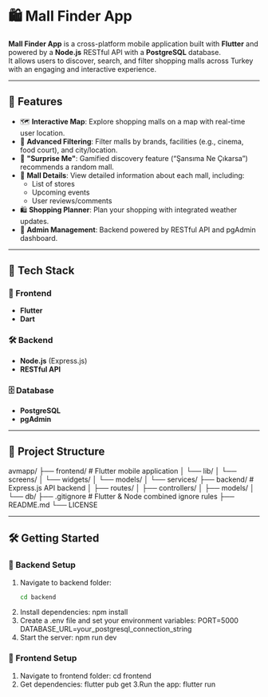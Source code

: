 # 🛍️ Mall Finder App

**Mall Finder App** is a cross-platform mobile application built with **Flutter** and powered by a **Node.js** RESTful API with a **PostgreSQL** database.  
It allows users to discover, search, and filter shopping malls across Turkey with an engaging and interactive experience.

---

## 🌟 Features

- 🗺️ **Interactive Map**: Explore shopping malls on a map with real-time user location.
- 🔎 **Advanced Filtering**: Filter malls by brands, facilities (e.g., cinema, food court), and city/location.
- 🎲 **"Surprise Me"**: Gamified discovery feature (“Şansıma Ne Çıkarsa”) recommends a random mall.
- 🏬 **Mall Details**: View detailed information about each mall, including:
  - List of stores
  - Upcoming events
  - User reviews/comments
- 🛍️ **Shopping Planner**: Plan your shopping with integrated weather updates.
- 🔐 **Admin Management**: Backend powered by RESTful API and pgAdmin dashboard.

---

## 🚀 Tech Stack

### 🎯 Frontend
- **Flutter**
- **Dart**

### 🛠 Backend
- **Node.js** (Express.js)
- **RESTful API**

### 🗄 Database
- **PostgreSQL**
- **pgAdmin**

---

## 📁 Project Structure

avmapp/
├── frontend/ # Flutter mobile application
│ └── lib/
│ └── screens/
│ └── widgets/
│ └── models/
│ └── services/
├── backend/ # Express.js API backend
│ ├── routes/
│ ├── controllers/
│ ├── models/
│ └── db/
├── .gitignore # Flutter & Node combined ignore rules
├── README.md
└── LICENSE

---

## 🛠️ Getting Started

### 🔧 Backend Setup

1. Navigate to backend folder:
   ```bash
   cd backend
2. Install dependencies:
   npm install
3. Create a .env file and set your environment variables:
   PORT=5000
   DATABASE_URL=your_postgresql_connection_string
4. Start the server:
   npm run dev

### 📱 Frontend Setup

1. Navigate to frontend folder:
   cd frontend
2. Get dependencies:
   flutter pub get
3.Run the app:
   flutter run
